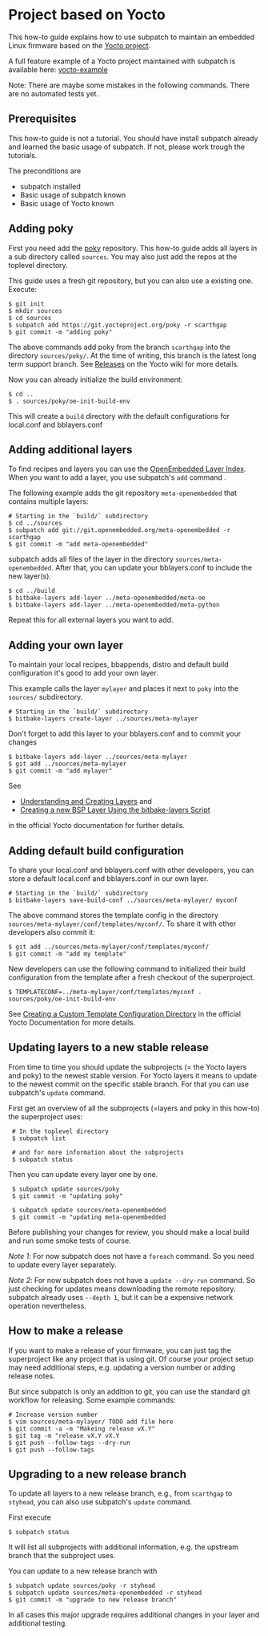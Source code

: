 # Project based on Yocto

This how-to guide explains how to use subpatch to maintain an embedded Linux
firmware based on the [Yocto project](https://yoctoproject.org/).

A full feature example of a Yocto project maintained with subpatch is available
here: [yocto-example](https://github.com/subpatch/example-yocto)

Note: There are maybe some mistakes in the following commands. There are no
automated tests yet.


## Prerequisites

This how-to guide is not a tutorial. You should have install subpatch already
and learned the basic usage of subpatch. If not, please work trough the
tutorials.

The preconditions are

* subpatch installed
* Basic usage of subpatch known
* Basic usage of Yocto known


## Adding poky

First you need add the [poky](https://git.yoctoproject.org/poky/) repository.
This how-to guide adds all layers in a sub directory called `sources`. You may
also just add the repos at the toplevel directory.

This guide uses a fresh git repository, but you can also use a existing one.
Execute:

    $ git init
    $ mkdir sources
    $ cd sources
    $ subpatch add https://git.yoctoproject.org/poky -r scarthgap
    $ git commit -m "adding poky"

The above commands add poky from the branch `scarthgap` into the directory
`sources/poky/`. At the time of writing, this branch is the latest long term
support branch. See
[Releases](https://wiki.yoctoproject.org/wiki/Releases) on the Yocto wiki for
more details.

Now you can already initialize the build environment:

    $ cd ..
    $ . sources/poky/oe-init-build-env

This will create a `build` directory with the default configurations for
local.conf and bblayers.conf


## Adding additional layers

To find recipes and layers you can use the
[OpenEmbedded Layer Index](https://layers.openembedded.org).
When you want to add a layer, you use subpatch's `add` command .

The following example adds the git repository `meta-openembedded` that contains
multiple layers:

    # Starting in the `build/` subdirectory
    $ cd ../sources
    $ subpatch add git://git.openembedded.org/meta-openembedded -r scarthgap
    $ git commit -m "add meta-openembedded"

subpatch adds all files of the layer in the directory
`sources/meta-openembedded`.  After that, you can update your bblayers.conf to
include the new layer(s).

    $ cd ../build
    $ bitbake-layers add-layer ../meta-openembedded/meta-oe
    $ bitbake-layers add-layer ../meta-openembedded/meta-python

Repeat this for all external layers you want to add.


## Adding your own layer

To maintain your local recipes, bbappends, distro and default build
configuration it's good to add your own layer.

This example calls the layer `mylayer` and places it next to `poky` into the
`sources/` subdirectory.

    # Starting in the `build/` subdirectory
    $ bitbake-layers create-layer ../sources/meta-mylayer

Don't forget to add this layer to your bblayers.conf and to commit your changes

    $ bitbake-layers add-layer ../sources/meta-mylayer
    $ git add ../sources/meta-mylayer
    $ git commit -m "add mylayer"

See

* [Understanding and Creating Layers](https://docs.yoctoproject.org/dev/dev-manual/layers.html#understanding-and-creating-layers) and
* [Creating a new BSP Layer Using the bitbake-layers Script](https://docs.yoctoproject.org/dev/bsp-guide/bsp.html#creating-a-new-bsp-layer-using-the-bitbake-layers-script)

in the official Yocto documentation for further details.


## Adding default build configuration

To share your local.conf and bblayers.conf with other developers, you can store
a default local.conf and bblayers.conf in our own layer.

    # Starting in the `build/` subdirectory
    $ bitbake-layers save-build-conf ../sources/meta-mylayer/ myconf

The above command stores the template config in the directory
`sources/meta-mylayer/conf/templates/myconf/`. To share it with other
developers also commit it:

    $ git add ../sources/meta-mylayer/conf/templates/myconf/
    $ git commit -m "add my template"

New developers can use the following command to initialized their build
configuration from the template after a fresh checkout of the superproject.

    $ TEMPLATECONF=../meta-mylayer/conf/templates/myconf . sources/poky/oe-init-build-env

See [Creating a Custom Template Configuration Directory](https://docs.yoctoproject.org/next/dev-manual/custom-template-configuration-directory.html)
in the official Yocto Documentation for more details.


## Updating layers to a new stable release

From time to time you should update the subprojects (= the Yocto layers and
poky) to the newest stable version. For Yocto layers it means to update
to the newest commit on the specific stable branch.  For that you can use
subpatch's `update` command.

First get an overview of all the subprojects (=layers and poky in this how-to)
the superproject uses:

     # In the toplevel directory
     $ subpatch list

     # and for more information about the subprojects
     $ subpatch status

Then you can update every layer one by one.

     $ subpatch update sources/poky
     $ git commit -m "updating poky"

     $ subpatch update sources/meta-openembedded
     $ git commit -m "updating meta-openembedded

Before publishing your changes for review, you should make a local build and
run some smoke tests of course.

*Note 1*: For now subpatch does not have a `foreach` command. So you need to
update every layer separately.

*Note 2*: For now subpatch does not have a `update --dry-run` command. So just
checking for updates means downloading the remote repository. subpatch already
uses `--depth 1`, but it can be a expensive network operation nevertheless.


## How to make a release

If you want to make a release of your firmware, you can just tag the
superproject like any project that is using git. Of course your project setup
may need additional steps, e.g. updating a version number or adding release
notes.

But since subpatch is only an addition to git, you can use the standard git
workflow for releasing. Some example commands:

    # Increase version number
    $ vim sources/meta-mylayer/ TODO add file here
    $ git commit -a -m "Makeing release vX.Y"
    $ git tag -m "release vX.Y vX.Y
    $ git push --follow-tags --dry-run
    $ git push --follow-tags


## Upgrading to a new release branch

To update all layers to a new release branch, e.g., from `scarthgap` to
`styhead`, you can also use subpatch's `update` command.

First execute

    $ subpatch status

It will list all subprojects with additional information, e.g. the upstream
branch that the subproject uses.

You can update to a new release branch with

    $ subpatch update sources/poky -r styhead
    $ subpatch update sources/meta-openembedded -r styhead
    $ git commit -m "upgrade to new release branch"

In all cases this major upgrade requires additional changes in your layer and
additional testing.
